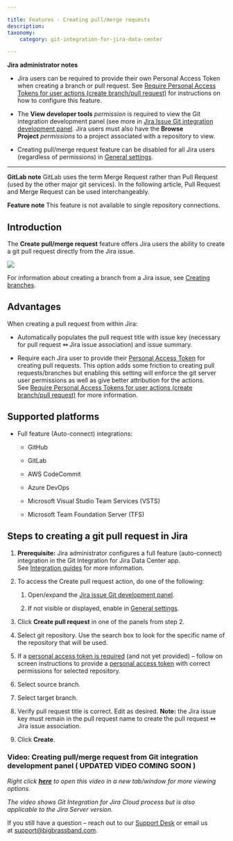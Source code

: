 ```yaml
---

title: Features - Creating pull/merge requests
description:
taxonomy:
    category: git-integration-for-jira-data-center

---
```

**Jira administrator notes**

*   Jira users can be required to provide their own Personal Access Token when creating a branch or pull request. See [Require Personal Access Tokens for user actions (create branch/pull request)](/git-integration-for-jira-self-managed/require-personal-access-tokens-for-user-actions-create-branch-pull-request-gij-self-managed) for instructions on how to configure this feature.

*   The **View developer tools** _permission_ is required to view the Git integration development panel (see more in [Jira Issue Git integration development panel](/git-integration-for-jira-self-managed/jira-git-integration-development-panel-gij-self-managed). Jira users must also have the **Browse Project** _permissions_ to a project associated with a repository to view.

*   Creating pull/merge request feature can be disabled for all Jira users (regardless of permissions) in [General settings](/git-integration-for-jira-self-managed/general-settings-gij-self-managed).


* * *

**GitLab note**
GitLab uses the term Merge Request rather than Pull Request (used by the other major git services). In the following article, Pull Request and Merge Request can be used interchangeably.

**Feature note**
This feature is not available to single repository connections.

## Introduction

The **Create pull/merge request** feature offers Jira users the ability to create a git pull request directly from the Jira issue.

![](https://bigbrassband.atlassian.net/wiki/download/attachments/1932460359/gitserver-create-pull-merge-req-dlg.png?version=1&modificationDate=1630670055055&cacheVersion=1&api=v2)

For information about creating a branch from a Jira issue, see [Creating branches](/git-integration-for-jira-self-managed/creating-branches-gij-self-managed).

## Advantages

When creating a pull request from within Jira: 

*   Automatically populates the pull request title with issue key (necessary for pull request **⇿** Jira issue association) and issue summary.

*   Require each Jira user to provide their [Personal Access Token](/git-integration-for-jira-self-managed/creating-personal-access-tokens-gij-self-managed) for creating pull requests. This option adds some friction to creating pull requests/branches but enabling this setting will enforce the git server user permissions as well as give better attribution for the actions. See [Require Personal Access Tokens for user actions (create branch/pull request)](/git-integration-for-jira-self-managed/require-personal-access-tokens-for-user-actions-create-branch-pull-request-gij-self-managed) for more information.


## Supported platforms

*   Full feature (Auto-connect) integrations:

    *   GitHub

    *   GitLab

    *   AWS CodeCommit

    *   Azure DevOps

    *   Microsoft Visual Studio Team Services (VSTS)

    *   Microsoft Team Foundation Server (TFS)


## Steps to creating a git pull request in Jira

1.  **Prerequisite:** Jira administrator configures a full feature (auto-connect) integration in the Git Integration for Jira Data Center app.  See [Integration guides](/git-integration-for-jira-self-managed/integration-guides-gij-self-managed) for more information.

2.  To access the Create pull request action, do one of the following:

    1.  Open/expand the [Jira issue Git development panel](/git-integration-for-jira-self-managed/jira-git-integration-development-panel-gij-self-managed).

    2.  If not visible or displayed, enable in [General settings](/git-integration-for-jira-self-managed/general-settings-gij-self-managed).

3.  Click **Create pull request** in one of the panels from step 2.

4.  Select git repository. Use the search box to look for the specific name of the repository that will be used.

5.  If a [personal access token is required](/git-integration-for-jira-self-managed/require-personal-access-tokens-for-user-actions-create-branch-pull-request-gij-self-managed) (and not yet provided) – follow on screen instructions to provide a [personal access token](/git-integration-for-jira-self-managed/creating-personal-access-tokens-gij-self-managed) with correct permissions for selected repository.

6.  Select source branch.

7.  Select target branch.

8.  Verify pull request title is correct. Edit as desired.
    **Note:** the Jira issue key must remain in the pull request name to create the pull request **⇿** Jira issue association.

9.  Click **Create**.


### Video: Creating pull/merge request from Git integration development panel ( UPDATED VIDEO COMING SOON )

_Right click_ [_**here**_](https://bigbrassband.wistia.com/medias/rsccl5wxps) _to open this video in a new tab/window for more viewing options._

_The video shows Git Integration for Jira Cloud process but is also applicable to the Jira Server version._

If you still have a question – reach out to our [Support Desk](https://bigbrassband.atlassian.net/servicedesk/customer/portals) or email us at [support@bigbrassband.com](mailto:support@bigbrassband.com).